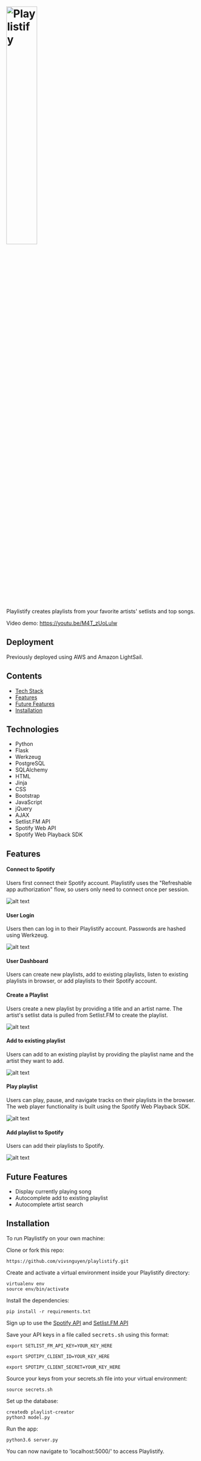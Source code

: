 # <img src="https://github.com/vivsnguyen/playlistify/blob/master/static/images/logo.png" width="40%" alt="Playlistify">

Playlistify creates playlists from your favorite artists' setlists and top songs.

Video demo: https://youtu.be/M4T_zUoLulw

## Deployment
Previously deployed using AWS and Amazon LightSail.

## Contents
* [Tech Stack](#tech-stack)
* [Features](#features)
* [Future Features](#future)
* [Installation](#installation)

## <a name="tech-stack"></a>Technologies
* Python
* Flask
* Werkzeug
* PostgreSQL
* SQLAlchemy
* HTML
* Jinja
* CSS
* Bootstrap
* JavaScript
* jQuery
* AJAX
* Setlist.FM API
* Spotify Web API
* Spotify Web Playback SDK


## <a name="features"></a>Features

#### Connect to Spotify
Users first connect their Spotify account. Playlistify uses the "Refreshable app authorization" flow, so users only need to connect once per session.

![alt text](https://github.com/vivsnguyen/playlistify/blob/master/static/images/connectToSpotify.gif "Playlistify Spotify User Authentication Redirect")


#### User Login
Users then can log in to their Playlistify account. Passwords are hashed using Werkzeug.

![alt text](https://github.com/vivsnguyen/playlistify/blob/master/static/images/userLogin.gif "Playlistify User Login")

#### User Dashboard
Users can create new playlists, add to existing playlists, listen to existing playlists in browser, or add playlists to their Spotify account.

#### Create a Playlist
Users create a new playlist by providing a title and an artist name. The artist's setlist data is pulled from Setlist.FM to create the playlist.

![alt text](https://github.com/vivsnguyen/playlistify/blob/master/static/images/createPlaylist.gif "Playlistify Create playlist")

#### Add to existing playlist
Users can add to an existing playlist by providing the playlist name and the artist they want to add.

![alt text](https://github.com/vivsnguyen/playlistify/blob/master/static/images/addToPlaylist.gif "Playlistify Add to existing playlist")

#### Play playlist
Users can play, pause, and navigate tracks on their playlists in the browser. The web player functionality is built using the Spotify Web Playback SDK.

![alt text](https://github.com/vivsnguyen/playlistify/blob/master/static/images/playPlaylist.gif "Playlistify play playlists web player")

#### Add playlist to Spotify
Users can add their playlists to Spotify.

![alt text](https://github.com/vivsnguyen/playlistify/blob/master/static/images/addPlaylistToSpotify.gif "Playlistify add playlist to Spotify")

## <a name="future"></a>Future Features
* Display currently playing song
* Autocomplete add to existing playlist
* Autocomplete artist search

## <a name="installation"></a>Installation
To run Playlistify on your own machine:

Clone or fork this repo:
```
https://github.com/vivsnguyen/playlistify.git
```

Create and activate a virtual environment inside your Playlistify directory:
```
virtualenv env
source env/bin/activate
```

Install the dependencies:
```
pip install -r requirements.txt
```

Sign up to use the [Spotify API](https://developer.spotify.com/dashboard/) and [Setlist.FM API](https://www.setlist.fm/settings/apps)

Save your API keys in a file called <kbd>secrets.sh</kbd> using this format:

```
export SETLIST_FM_API_KEY=YOUR_KEY_HERE

export SPOTIPY_CLIENT_ID=YOUR_KEY_HERE

export SPOTIPY_CLIENT_SECRET=YOUR_KEY_HERE
```

Source your keys from your secrets.sh file into your virtual environment:

```
source secrets.sh
```

Set up the database:

```
createdb playlist-creator
python3 model.py
```

Run the app:

```
python3.6 server.py
```

You can now navigate to 'localhost:5000/' to access Playlistify.
